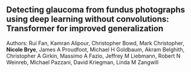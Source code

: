 ## Detecting glaucoma from fundus photographs using deep learning without convolutions: Transformer for improved generalization

Authors: Rui Fan, Kamran Alipour, Christopher Bowd, Mark Christopher, <b>Nicole Brye</b>, James A Proudfoot, Michael H Goldbaum, Akram Belghith, Christopher A Girkin, Massimo A Fazio, Jeffrey M Liebmann, Robert N Weinreb, Michael Pazzani, David Kriegman, Linda M Zangwill
